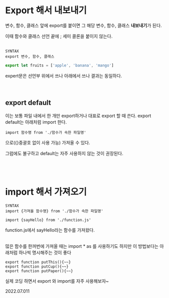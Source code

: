 # Export 해서 내보내기

변수, 함수, 클래스 앞에 export를 붙이면 그 해당 변수, 함수, 클래스 <strong>내보내기</strong>가 된다.

이때 함수와 클래스 선언 끝에 ; 세미 콜론을 붙이지 않는다.<br/><br/>

 

```
SYNTAX
export 변수, 함수, 클래스
```
```js
export let fruits = ['apple', 'banana', 'mango']
```

expert문은 선언부 위에서 쓰나 아래에서 쓰나 결과는 동일하다.<br/><br/><br/>

 

## export default
이는 보통 파일 내에서 한 개만 export하거나 대표로 export 할 때 쓴다. export default는 아래처럼 import 한다.
```
import 함수명 from './함수가 속한 파일명'
```
 으로({}중괄호 없이 사용 가능) 가져올 수 있다. <br/> 

그럼에도 불구하고 default는 자주 사용하지 않는 것이 권장된다.<br/><br/><br/><br/>

# import 해서 가져오기

```
SYNTAX
import {가져올 함수명} from './함수가 속한 파일명'
```
```
import {sayHello} from './function.js'
``` 

function.js에서 sayHello라는 함수를 가져왔다.<br/><br/>

 

많은 함수를 한꺼번에 가져올 때는 import * as 를 사용하기도 하지만 이 방법보다는 아래처럼 하나씩 명시해주는 것이 좋다
```
export function putThis(){~~}
export function putCup(){~~}
export function putPaper(){~~}
```

실제 코딩 하면서 export 와 import를 자주 사용해보자~

2022.07.011